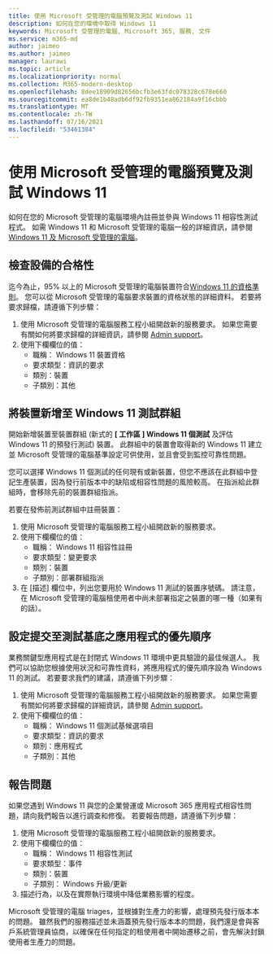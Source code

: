 ```yaml
---
title: 使用 Microsoft 受管理的電腦預覽及測試 Windows 11
description: 如何在您的環境中取得 Windows 11
keywords: Microsoft 受管理的電腦, Microsoft 365, 服務, 文件
ms.service: m365-md
author: jaimeo
ms.author: jaimeo
manager: laurawi
ms.topic: article
ms.localizationpriority: normal
ms.collection: M365-modern-desktop
ms.openlocfilehash: 8dee18909d82656bcfb3e63fdc078328c678e660
ms.sourcegitcommit: ea8de1b48adb6df92fb9351ea862184a9f16cbbb
ms.translationtype: MT
ms.contentlocale: zh-TW
ms.lasthandoff: 07/16/2021
ms.locfileid: "53461384"
---
```

# <a name="preview-and-test-windows-11-with-microsoft-managed-desktop"></a>使用 Microsoft 受管理的電腦預覽及測試 Windows 11

 如何在您的 Microsoft 受管理的電腦環境內註冊並參與 Windows 11 相容性測試程式。 如需 Windows 11 和 Microsoft 受管理的電腦一般的詳細資訊，請參閱[Windows 11 及 Microsoft 受管理的電腦](../intro/win11-overview.md)。 

## <a name="check-device-eligibility"></a>檢查設備的合格性

迄今為止，95% 以上的 Microsoft 受管理的電腦裝置符合[Windows 11 的資格準則](/windows/whats-new/windows-11-requirements)。 您可以從 Microsoft 受管理的電腦要求裝置的資格狀態的詳細資料。 若要將要求歸檔，請遵循下列步驟：

1. 使用 Microsoft 受管理的電腦服務工程小組開啟新的服務要求。 如果您需要有關如何將要求歸檔的詳細資訊，請參閱 [Admin support](admin-support.md)。
2. 使用下欄欄位的值：
    - 職稱： Windows 11 裝置資格
    - 要求類型：資訊的要求
    - 類別：裝置
    - 子類別：其他


## <a name="add-devices-to-the-windows-11-test-group"></a>將裝置新增至 Windows 11 測試群組

開始新增裝置至裝置群組 (新式的 **\[ 工作區 \] Windows 11 個測試** 及評估 Windows 11 的預發行測試) 裝置。 此群組中的裝置會取得新的 Windows 11 建立並 Microsoft 受管理的電腦基準設定可供使用，並且會受到監控可靠性問題。

您可以選擇 Windows 11 個測試的任何現有或新裝置，但您不應該在此群組中登記生產裝置，因為發行前版本中的缺陷或相容性問題的風險較高。 在指派給此群組時，會移除先前的裝置群組指派。

若要在發佈前測試群組中註冊裝置：

1. 使用 Microsoft 受管理的電腦服務工程小組開啟新的服務要求。
2. 使用下欄欄位的值：
    - 職稱： Windows 11 相容性註冊
    - 要求類型：變更要求
    - 類別：裝置
    - 子類別：部署群組指派
3. 在 [描述] 欄位中，列出您要用於 Windows 11 測試的裝置序號碼。 請注意，在 Microsoft 受管理的電腦租使用者中尚未部署指定之裝置的哪一種（如果有的話）。

## <a name="prioritize-applications-to-submit-to-test-base"></a>設定提交至測試基底之應用程式的優先順序

業務關鍵型應用程式是在封閉式 Windows 11 環境中更具驗證的最佳候選人。 我們可以協助您根據使用狀況和可靠性資料，將應用程式的優先順序設為 Windows 11 的測試。 若要要求我們的建議，請遵循下列步驟：

1. 使用 Microsoft 受管理的電腦服務工程小組開啟新的服務要求。 如果您需要有關如何將要求歸檔的詳細資訊，請參閱 [Admin support](admin-support.md)。
2. 使用下欄欄位的值：
    - 職稱： Windows 11 個測試基候選項目
    - 要求類型：資訊的要求
    - 類別：應用程式
    - 子類別：其他

## <a name="report-issues"></a>報告問題

如果您遇到 Windows 11 與您的企業營運或 Microsoft 365 應用程式相容性問題，請向我們報告以進行調查和修復。 若要報告問題，請遵循下列步驟：

1. 使用 Microsoft 受管理的電腦服務工程小組開啟新的服務要求。
2. 使用下欄欄位的值：
    - 職稱： Windows 11 相容性測試
    - 要求類型：事件
    - 類別：裝置
    - 子類別： Windows 升級/更新
3. 描述行為，以及在實際執行環境中降低業務影響的程度。

Microsoft 受管理的電腦 triages，並根據對生產力的影響，處理預先發行版本本的問題。 雖然我們的服務描述並未涵蓋預先發行版本本的問題，我們還是會與客戶系統管理員協商，以確保在任何指定的租使用者中開始遷移之前，會先解決封鎖使用者生產力的問題。

